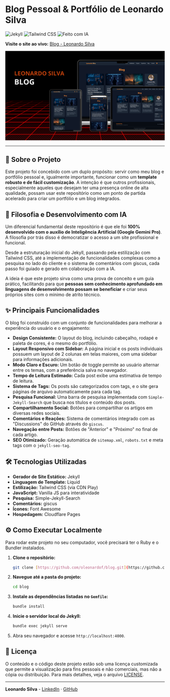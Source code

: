# Blog Pessoal & Portfólio de Leonardo Silva

![Jekyll](https://img.shields.io/badge/Jekyll-CC0000?style=for-the-badge&logo=jekyll&logoColor=white)
![Tailwind CSS](https://img.shields.io/badge/Tailwind_CSS-38B2AC?style=for-the-badge&logo=tailwind-css&logoColor=white)
![Feito com IA](https://img.shields.io/badge/Feito%20com%20IA-Gemini-4A90E2?style=for-the-badge&logo=google-gemini&logoColor=white)

**Visite o site ao vivo:** [Blog - Leonardo Silva](https://oleonardof.github.io/blog/)

![Screenshot do Blog](./assets/images/blog.png)

---

## 🚀 Sobre o Projeto

Este projeto foi concebido com um duplo propósito: servir como meu blog e portfólio pessoal e, igualmente importante, funcionar como um **template robusto e de fácil customização**. A intenção é que outros profissionais, especialmente aqueles que desejam ter uma presença online de alta qualidade, possam usar este repositório como um ponto de partida acelerado para criar um portfólio e um blog integrados.

## 🤖 Filosofia e Desenvolvimento com IA

Um diferencial fundamental deste repositório é que ele foi **100% desenvolvido com o auxílio de Inteligência Artificial (Google Gemini Pro)**. A filosofia por trás disso é democratizar o acesso a um site profissional e funcional.

Desde a estruturação inicial do Jekyll, passando pela estilização com Tailwind CSS, até a implementação de funcionalidades complexas como a pesquisa no lado do cliente e o sistema de comentários com giscus, cada passo foi guiado e gerado em colaboração com a IA.

A ideia é que este projeto sirva como uma prova de conceito e um guia prático, facilitando para que **pessoas sem conhecimento aprofundado em linguagens de desenvolvimento possam se beneficiar** e criar seus próprios sites com o mínimo de atrito técnico.

## ✨ Principais Funcionalidades

O blog foi construído com um conjunto de funcionalidades para melhorar a experiência do usuário e o engajamento:

* **Design Consistente:** O layout do blog, incluindo cabeçalho, rodapé e paleta de cores, é o mesmo do portfólio.
* **Layout Responsivo com Sidebar:** A página inicial e os posts individuais possuem um layout de 2 colunas em telas maiores, com uma sidebar para informações adicionais.
* **Modo Claro e Escuro:** Um botão de toggle permite ao usuário alternar entre os temas, com a preferência salva no navegador.
* **Tempo de Leitura Estimado:** Cada post exibe uma estimativa de tempo de leitura.
* **Sistema de Tags:** Os posts são categorizados com tags, e o site gera páginas de arquivo automaticamente para cada tag.
* **Pesquisa Funcional:** Uma barra de pesquisa implementada com `Simple-Jekyll-Search` que busca nos títulos e conteúdo dos posts.
* **Compartilhamento Social:** Botões para compartilhar os artigos em diversas redes sociais.
* **Comentários e Reações:** Sistema de comentários integrado com as "Discussions" do GitHub através do `giscus`.
* **Navegação entre Posts:** Botões de "Anterior" e "Próximo" no final de cada artigo.
* **SEO Otimizado:** Geração automática de `sitemap.xml`, `robots.txt` e meta tags com o `jekyll-seo-tag`.

## 🛠️ Tecnologias Utilizadas

* **Gerador de Site Estático:** Jekyll
* **Linguagem de Template:** Liquid
* **Estilização:** Tailwind CSS (via CDN Play)
* **JavaScript:** Vanilla JS para interatividade
* **Pesquisa:** Simple-Jekyll-Search
* **Comentários:** giscus
* **Ícones:** Font Awesome
* **Hospedagem:** Cloudflare Pages

## ⚙️ Como Executar Localmente

Para rodar este projeto no seu computador, você precisará ter o Ruby e o Bundler instalados.

1.  **Clone o repositório:**
    ```bash
    git clone [https://github.com/oleonardof/blog.git](https://github.com/oleonardof/blog.git)
    ```
2.  **Navegue até a pasta do projeto:**
    ```bash
    cd blog
    ```
3.  **Instale as dependências listadas no `Gemfile`:**
    ```bash
    bundle install
    ```
4.  **Inicie o servidor local do Jekyll:**
    ```bash
    bundle exec jekyll serve
    ```
5.  Abra seu navegador e acesse `http://localhost:4000`.

## 📜 Licença

O conteúdo e o código deste projeto estão sob uma licença customizada que permite a visualização para fins pessoais e não comerciais, mas não a cópia ou distribuição. Para mais detalhes, veja o arquivo [LICENSE](LICENSE).

---

**Leonardo Silva** - [LinkedIn](https://www.linkedin.com/in/oleonardof/) · [GitHub](https://github.com/oleonardof)

